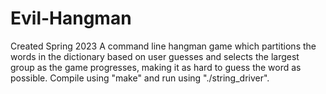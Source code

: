 # Evil-Hangman
Created Spring 2023
A command line hangman game which partitions the words in the dictionary based on user guesses and selects the largest group as the game progresses, making it as hard to guess the word as possible.
Compile using "make" and run using "./string_driver".
